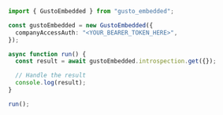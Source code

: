 <!-- Start SDK Example Usage [usage] -->
```typescript
import { GustoEmbedded } from "gusto_embedded";

const gustoEmbedded = new GustoEmbedded({
  companyAccessAuth: "<YOUR_BEARER_TOKEN_HERE>",
});

async function run() {
  const result = await gustoEmbedded.introspection.get({});

  // Handle the result
  console.log(result);
}

run();

```
<!-- End SDK Example Usage [usage] -->